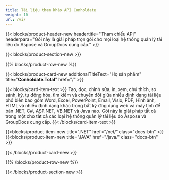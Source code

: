 ```yaml
---
title: Tài liệu tham khảo API Conholdate
weight: 10
url: /vi/
---
```


{{< blocks/product-header-new headertitle="Tham chiếu API" headerpara="Gói này là giải pháp trọn gói cho mọi loại hệ thống quản lý tài liệu do Aspose và GroupDocs cung cấp." >}}

{{< blocks/product-section-new >}}

{{% blocks/product-row-new %}}

{{< blocks/product-card-new additionalTitleText="Họ sản phẩm" title="**Conholdate.Total**" href="/" >}}

{{< blocks/card-item-text >}}
Tạo, đọc, chỉnh sửa, in, xem, chú thích, so sánh, ký, tự động hóa, tìm kiếm và chuyển đổi giữa nhiều định dạng tài liệu phổ biến bao gồm Word, Excel, PowerPoint, Email, Visio, PDF, Hình ảnh, HTML và nhiều định dạng khác trong bất kỳ ứng dụng web và máy tính để bàn .NET, C#, ASP.NET, VB.NET và Java nào. Gói này là giải pháp tất cả trong một cho tất cả các loại hệ thống quản lý tài liệu do Aspose và GroupDocs cung cấp.
{{< /blocks/card-item-text >}}

{{<blocks/product-item-new title=".NET" href="/net/" class="docs-btn" >}} {{<blocks/product-item-new title="JAVA" href="/java/" class="docs-btn" >}}

{{< /blocks/product-card-new >}}

{{% /blocks/product-row-new %}}

{{< /blocks/product-section-new >}}